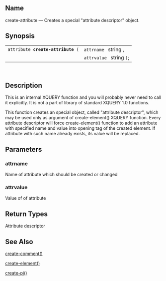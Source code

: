 <div id="xpf_create_attribute" class="refentry">

<div class="titlepage">

</div>

<div class="refnamediv">

## Name

create-attribute — Creates a special "attribute descriptor" object.

</div>

<div class="refsynopsisdiv">

## Synopsis

<div id="xpf_syn_create_attribute" class="funcsynopsis">

|                                        |                          |
|----------------------------------------|--------------------------|
| `attribute `**`create-attribute`**` (` | `attrname ` string ,     |
|                                        | `attrvalue ` string `)`; |

<div class="funcprototype-spacer">

 

</div>

</div>

</div>

<div id="xpf_desc_create_attribute" class="refsect1">

## Description

This is an internal XQUERY function and you will probably never need to
call it explicitly. It is not a part of library of standard XQUERY 1.0
functions.

This function creates an special object, called "attribute descriptor",
which may be used only as argument of create-element() XQUERY function.
Every attribute descriptor will force create-element() function to add
an attribute with specified name and value into opening tag of the
created element. If attribute with such name already exists, its value
will be replaced.

</div>

<div id="xpf_params_create_attribute" class="refsect1">

## Parameters

<div id="id126466" class="refsect2">

### attrname

Name of attribute which should be created or changed

</div>

<div id="id126469" class="refsect2">

### attrvalue

Value of of attribute

</div>

</div>

<div id="xpf_ret_create_attribute" class="refsect1">

## Return Types

Attribute descriptor

</div>

<div id="xpf_seealso_create_attribute" class="refsect1">

## See Also

<a href="xpf_create_comment.html" class="link"
title="create-comment">create-comment()</a>

<a href="xpf_create_element.html" class="link"
title="create-element">create-element()</a>

<a href="xpf_create_pi.html" class="link"
title="create-pi">create-pi()</a>

</div>

</div>
